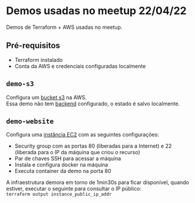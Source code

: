 # Demos usadas no meetup 22/04/22
Demos de Terraform + AWS usadas no meetup.

## Pré-requisitos
* Terraform instalado
* Conta da AWS e credenciais configuradas localmente

## `demo-s3`
Configura um [bucket s3](https://aws.amazon.com/pt/s3/) na AWS.   
Essa demo não tem [backend](https://www.terraform.io/language/settings/backends) configurado, o estado é salvo localmente.

## `demo-website`
Configura uma [instância EC2](https://aws.amazon.com/pt/ec2/) com as seguintes configurações:
* Security group com as portas 80 (liberadas para a Internet) e 22 (liberada para o IP da máquina que criou o recurso)
* Par de chaves SSH para acessar a máquina
* Instala e configura docker na máquina
* Executa container da demo na porta 80

A infraestrutura demora em torno de 1min30s para ficar disponível, quando estiver, executar o seguinte para consultar o IP público:   
`terraform output instance_public_ip_addr`









